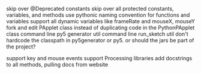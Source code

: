skip over @Deprecated constants
skip over all protected constants, variables, and methods
use pythonic naming convention for functions and variables
support all dynamic variables like frameRate and mouseX, mouseY
fork and edit PApplet class instead of duplicating code in the PythonPApplet class
command line py5 generator util
command line run_sketch util
don't hardcode the classpath in py5generator or py5. or should the jars be part of the project?

support key and mouse events
support Processing libraries
add docstrings to all methods, pulling docs from website
    